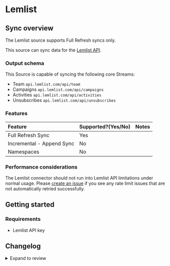# Lemlist

## Sync overview

The Lemlist source supports Full Refresh syncs only.

This source can sync data for the [Lemlist API](https://developer.lemlist.com/#introduction).

### Output schema

This Source is capable of syncing the following core Streams:

- Team `api.lemlist.com/api/team`
- Campaigns `api.lemlist.com/api/campaigns`
- Activities `api.lemlist.com/api/activities`
- Unsubscribes `api.lemlist.com/api/unsubscribes`

### Features

| Feature                   | Supported?\(Yes/No\) | Notes |
| :------------------------ | :------------------- | :---- |
| Full Refresh Sync         | Yes                  |       |
| Incremental - Append Sync | No                   |       |
| Namespaces                | No                   |       |

### Performance considerations

The Lemlist connector should not run into Lemlist API limitations under normal usage. Please [create an issue](https://github.com/airbytehq/airbyte/issues) if you see any rate limit issues that are not automatically retried successfully.

## Getting started

### Requirements

- Lemlist API key

## Changelog

<details>
  <summary>Expand to review</summary>

| Version | Date       | Pull Request                                             | Subject                  |
| :------ | :--------- | :------------------------------------------------------- | :----------------------- |
| 0.3.25 | 2025-07-26 | [61084](https://github.com/airbytehq/airbyte/pull/61084) | Update dependencies |
| 0.3.24 | 2025-05-24 | [60672](https://github.com/airbytehq/airbyte/pull/60672) | Update dependencies |
| 0.3.23 | 2025-05-10 | [59842](https://github.com/airbytehq/airbyte/pull/59842) | Update dependencies |
| 0.3.22 | 2025-05-03 | [59271](https://github.com/airbytehq/airbyte/pull/59271) | Update dependencies |
| 0.3.21 | 2025-04-26 | [58764](https://github.com/airbytehq/airbyte/pull/58764) | Update dependencies |
| 0.3.20 | 2025-04-19 | [57731](https://github.com/airbytehq/airbyte/pull/57731) | Update dependencies |
| 0.3.19 | 2025-04-05 | [57108](https://github.com/airbytehq/airbyte/pull/57108) | Update dependencies |
| 0.3.18 | 2025-03-29 | [56697](https://github.com/airbytehq/airbyte/pull/56697) | Update dependencies |
| 0.3.17 | 2025-03-22 | [56051](https://github.com/airbytehq/airbyte/pull/56051) | Update dependencies |
| 0.3.16 | 2025-03-08 | [55430](https://github.com/airbytehq/airbyte/pull/55430) | Update dependencies |
| 0.3.15 | 2025-03-01 | [54782](https://github.com/airbytehq/airbyte/pull/54782) | Update dependencies |
| 0.3.14 | 2025-02-22 | [54305](https://github.com/airbytehq/airbyte/pull/54305) | Update dependencies |
| 0.3.13 | 2025-02-15 | [53841](https://github.com/airbytehq/airbyte/pull/53841) | Update dependencies |
| 0.3.12 | 2025-02-08 | [53276](https://github.com/airbytehq/airbyte/pull/53276) | Update dependencies |
| 0.3.11 | 2025-02-01 | [52744](https://github.com/airbytehq/airbyte/pull/52744) | Update dependencies |
| 0.3.10 | 2025-01-25 | [52228](https://github.com/airbytehq/airbyte/pull/52228) | Update dependencies |
| 0.3.9 | 2025-01-18 | [51844](https://github.com/airbytehq/airbyte/pull/51844) | Update dependencies |
| 0.3.8 | 2025-01-11 | [51194](https://github.com/airbytehq/airbyte/pull/51194) | Update dependencies |
| 0.3.7 | 2024-12-28 | [50649](https://github.com/airbytehq/airbyte/pull/50649) | Update dependencies |
| 0.3.6 | 2024-12-21 | [50116](https://github.com/airbytehq/airbyte/pull/50116) | Update dependencies |
| 0.3.5 | 2024-12-14 | [49645](https://github.com/airbytehq/airbyte/pull/49645) | Update dependencies |
| 0.3.4 | 2024-12-12 | [49236](https://github.com/airbytehq/airbyte/pull/49236) | Update dependencies |
| 0.3.3 | 2024-12-11 | [48144](https://github.com/airbytehq/airbyte/pull/48144) | Starting with this version, the Docker image is now rootless. Please note that this and future versions will not be compatible with Airbyte versions earlier than 0.64 |
| 0.3.2 | 2024-10-29 | [47818](https://github.com/airbytehq/airbyte/pull/47818) | Update dependencies |
| 0.3.1 | 2024-10-28 | [47652](https://github.com/airbytehq/airbyte/pull/47652) | Update dependencies |
| 0.3.0 | 2024-08-19 | [44413](https://github.com/airbytehq/airbyte/pull/44413) | Refactor connector to manifest-only format |
| 0.2.14 | 2024-08-17 | [43880](https://github.com/airbytehq/airbyte/pull/43880) | Update dependencies |
| 0.2.13 | 2024-08-10 | [43586](https://github.com/airbytehq/airbyte/pull/43586) | Update dependencies |
| 0.2.12 | 2024-08-03 | [43050](https://github.com/airbytehq/airbyte/pull/43050) | Update dependencies |
| 0.2.11 | 2024-07-27 | [42768](https://github.com/airbytehq/airbyte/pull/42768) | Update dependencies |
| 0.2.10 | 2024-07-20 | [42152](https://github.com/airbytehq/airbyte/pull/42152) | Update dependencies |
| 0.2.9 | 2024-07-13 | [41872](https://github.com/airbytehq/airbyte/pull/41872) | Update dependencies |
| 0.2.8 | 2024-07-10 | [41415](https://github.com/airbytehq/airbyte/pull/41415) | Update dependencies |
| 0.2.7 | 2024-07-09 | [41309](https://github.com/airbytehq/airbyte/pull/41309) | Update dependencies |
| 0.2.6 | 2024-07-06 | [40942](https://github.com/airbytehq/airbyte/pull/40942) | Update dependencies |
| 0.2.5 | 2024-06-25 | [40452](https://github.com/airbytehq/airbyte/pull/40452) | Update dependencies |
| 0.2.4 | 2024-06-22 | [39992](https://github.com/airbytehq/airbyte/pull/39992) | Update dependencies |
| 0.2.3 | 2024-06-06 | [39211](https://github.com/airbytehq/airbyte/pull/39211) | [autopull] Upgrade base image to v1.2.2 |
| 0.2.2 | 2024-05-13 | [38119](https://github.com/airbytehq/airbyte/pull/38119) | Add builder compatability |
| 0.2.1 | 2024-05-15 | [37100](https://github.com/airbytehq/airbyte/pull/37100) | Add new A/B test columns |
| 0.2.0 | 2023-08-14 | [29406](https://github.com/airbytehq/airbyte/pull/29406) | Migrated to LowCode Cdk |
| 0.1.1   | Unknown    | Unknown                                                  | Bump Version             |
| 0.1.0   | 2021-10-14 | [7062](https://github.com/airbytehq/airbyte/pull/7062)   | Initial Release          |

</details>
